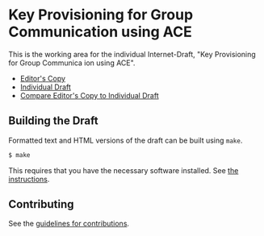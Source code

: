 # Key Provisioning for Group Communication using ACE

This is the working area for the individual Internet-Draft, "Key Provisioning for Group Communica ion using ACE".

* [Editor's Copy](https://EricssonResearch.github.io/ace-key-groupcomm/#go.draft-palombini-ace-key-groupcomm.html)
* [Individual Draft](https://tools.ietf.org/html/draft-palombini-ace-key-groupcomm)
* [Compare Editor's Copy to Individual Draft](https://EricssonResearch.github.io/ace-key-groupcomm/#go.draft-palombini-ace-key-groupcomm.diff)

## Building the Draft

Formatted text and HTML versions of the draft can be built using `make`.

```sh
$ make
```

This requires that you have the necessary software installed.  See
[the instructions](https://github.com/martinthomson/i-d-template/blob/master/doc/SETUP.md).


## Contributing

See the
[guidelines for contributions](https://github.com/EricssonResearch/ace-key-groupcomm/blob/master/CONTRIBUTING.md).
